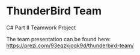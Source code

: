 ﻿# ThunderBird Team
C# Part II Teamwork Project

The team presentation can be found here:
https://prezi.com/93eqzkjoqk9d/thunderbird-team/